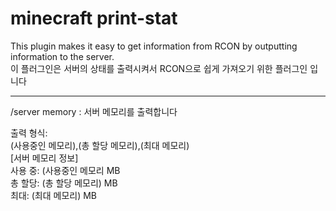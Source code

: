 # minecraft print-stat
This plugin makes it easy to get information from RCON by outputting information to the server.  
이 플러그인은 서버의 상태를 출력시켜서 RCON으로 쉽게 가져오기 위한 플러그인 입니다
___

/server memory : 서버 메모리를 출력합니다  

출력 형식:  
(사용중인 메모리),(총 할당 메모리),(최대 메모리)  
[서버 메모리 정보]  
사용 중: (사용중인 메모리 MB  
총 할당: (총 할당 메모리) MB  
최대: (최대 메모리) MB  
